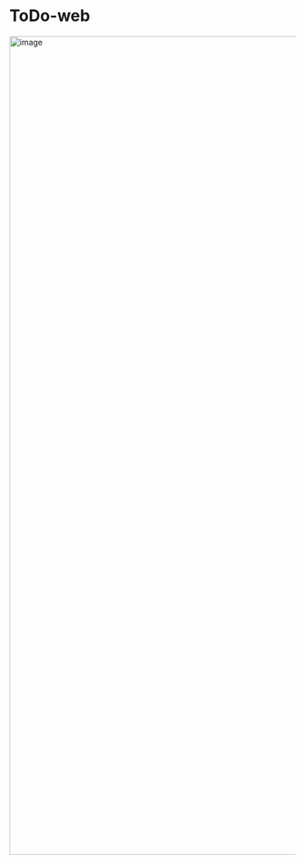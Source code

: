 # ToDo-web

<img width="1440" alt="image" src="https://github.com/victoriavici/ToDo-web/assets/104669213/32503bc1-127d-4306-b881-13072a52ee5c">
